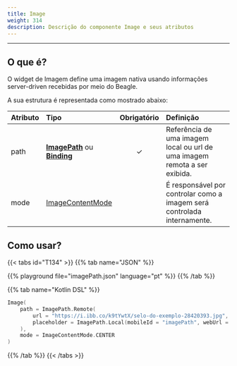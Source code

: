 ```yaml
---
title: Image
weight: 314
description: Descrição do componente Image e seus atributos
---
```


---

## O que é?

O widget de Imagem define uma imagem nativa usando informações server-driven recebidas por meio do Beagle.  

A sua estrutura é representada como mostrado abaixo: 

| **Atributo** | **Tipo** | Obrigatório | **Definição** |
| :--- | :--- | :---: | :--- |
| path | [**ImagePath**](/pt/api/componentes/ui/image/imagepath) ou [**Binding**](/pt/api/contexto#binding) | ✓ | Referência de uma imagem local ou url de uma imagem remota a ser exibida. |
| mode | [ImageContentMode](/pt/api/componentes/ui/image/imagecontentmode) |   | É responsável por controlar como a imagem será controlada internamente. |

## Como usar?

{{< tabs id="T134" >}}
{{% tab name="JSON" %}}
<!-- json-playground:imagePath.json
{
   "_beagleComponent_":"beagle:image",
   "path":{
      "_beagleImagePath_":"remote",
      "url":"https://i.ibb.co/k9tYwtX/selo-do-exemplo-28420393.jpg",
      "placeholder":{
        "mobileId": "imagePath",
        "webUrl": "/imagePath.png"
      }
   },
   "mode":"CENTER"
}
-->
{{% playground file="imagePath.json" language="pt" %}}
{{% /tab %}}

{{% tab name="Kotlin DSL" %}}
```kotlin
Image(
    path = ImagePath.Remote(
        url = "https://i.ibb.co/k9tYwtX/selo-do-exemplo-28420393.jpg",
        placeholder = ImagePath.Local(mobileId = "imagePath", webUrl = "/imagePath.png")
    ),
    mode = ImageContentMode.CENTER
)
```
{{% /tab %}}
{{< /tabs >}}

